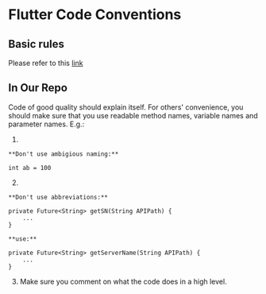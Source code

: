 # Flutter Code Conventions

## Basic rules
Please refer to this [link](https://github.com/flutter/flutter/wiki/Style-guide-for-Flutter-repo)

## In Our Repo
Code of good quality should explain itself. For others' convenience, you should make sure that you use readable method names, variable names and parameter names. E.g.:

1.
```
**Don't use ambigious naming:**

int ab = 100
```

2.
```
**Don't use abbreviations:**

private Future<String> getSN(String APIPath) {
	...
}

**use:**

private Future<String> getServerName(String APIPath) {
	...
}
```

3. Make sure you comment on what the code does in a high level.
